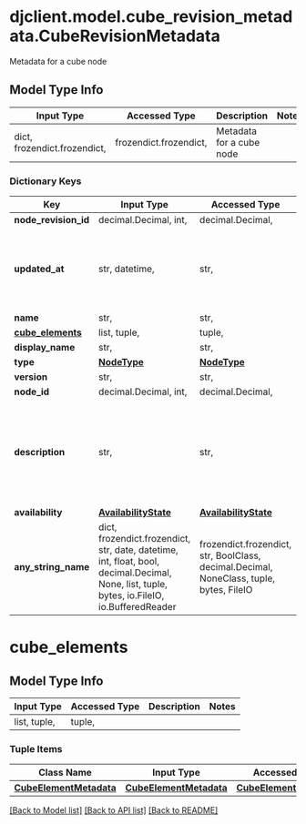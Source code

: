 # djclient.model.cube_revision_metadata.CubeRevisionMetadata

Metadata for a cube node

## Model Type Info
Input Type | Accessed Type | Description | Notes
------------ | ------------- | ------------- | -------------
dict, frozendict.frozendict,  | frozendict.frozendict,  | Metadata for a cube node | 

### Dictionary Keys
Key | Input Type | Accessed Type | Description | Notes
------------ | ------------- | ------------- | ------------- | -------------
**node_revision_id** | decimal.Decimal, int,  | decimal.Decimal,  |  | 
**updated_at** | str, datetime,  | str,  |  | value must conform to RFC-3339 date-time
**name** | str,  | str,  |  | 
**[cube_elements](#cube_elements)** | list, tuple,  | tuple,  |  | 
**display_name** | str,  | str,  |  | 
**type** | [**NodeType**](NodeType.md) | [**NodeType**](NodeType.md) |  | 
**version** | str,  | str,  |  | 
**node_id** | decimal.Decimal, int,  | decimal.Decimal,  |  | 
**description** | str,  | str,  |  | [optional] if omitted the server will use the default value of ""
**availability** | [**AvailabilityState**](AvailabilityState.md) | [**AvailabilityState**](AvailabilityState.md) |  | [optional] 
**any_string_name** | dict, frozendict.frozendict, str, date, datetime, int, float, bool, decimal.Decimal, None, list, tuple, bytes, io.FileIO, io.BufferedReader | frozendict.frozendict, str, BoolClass, decimal.Decimal, NoneClass, tuple, bytes, FileIO | any string name can be used but the value must be the correct type | [optional]

# cube_elements

## Model Type Info
Input Type | Accessed Type | Description | Notes
------------ | ------------- | ------------- | -------------
list, tuple,  | tuple,  |  | 

### Tuple Items
Class Name | Input Type | Accessed Type | Description | Notes
------------- | ------------- | ------------- | ------------- | -------------
[**CubeElementMetadata**](CubeElementMetadata.md) | [**CubeElementMetadata**](CubeElementMetadata.md) | [**CubeElementMetadata**](CubeElementMetadata.md) |  | 

[[Back to Model list]](../../README.md#documentation-for-models) [[Back to API list]](../../README.md#documentation-for-api-endpoints) [[Back to README]](../../README.md)

